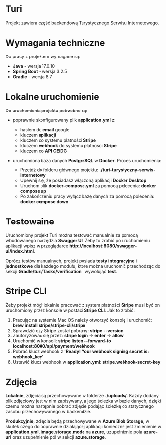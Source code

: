 # Turi
Projekt zawiera część backendową Turystycznego Serwisu Internetowego.


# Wymagania techniczne
Do pracy z projektem wymagane są:
* **Java** - wersja 17.0.10
* **Spring Boot** - wersja 3.2.5
* **Gradle** - wersja 8.7


# Lokalne uruchomienie
Do uruchomienia projektu potrzebne są:

* poprawnie skonfigurowany plik **application.yml** z:
  * hasłem do **email** google 
  * kluczem **aplikacji**
  * kluczem do systemu płatności **Stripe**
  * kluczem **webhook** do systemu płatności **Stripe**
  * kluczem do **API CEIDG**



* uruchomiona baza danych **PostgreSQL** w **Docker**. Proces uruchomienia:
  * Przejdź do folderu głównego projektu: **./turi-turystyczny-serwis-internetowy**
  * Upewnij się, że posiadasz włączoną aplikacji **Docker Desktop**
  * Uruchom plik **docker-compose.yml** za pomocą polecenia: **docker compose up**
  * Po zakończeniu pracy wyłącz bazę danych za pomocą polecenia: **docker compose down**


# Testowaine
Uruchomiony projekt Turi można testować manualnie za pomocą wbudowanego narzędzia **Swagger UI**. Żeby to zrobić po uruchomieniu aplikacji wpisz w przeglądarce **http://localhost:8080/swagger-ui/index.html**.

Oprócz testów manualnych, projekt posiada **testy integracyjne** i **jednostkowe** dla każdego modułu, które można uruchomić przechodząc do sekcji **Gradle/turi/Tasks/verification** i wywołująć **test**.


# Stripe CLI
Żeby projekt mógł lokalnie pracować z system płatności **Stripe** musi być on uruchomiony przez konsole w postaci **Stripe CLI**. Jak to zrobić:
1. Pracując na systemie Mac OS należy otworzyć konsolę i uruchomić: **brew install stripe/stripe-cli/stripe** 
2. Sprawdzić czy Stripe został pobrany: **stripe --version** 
3. Zautoryzować się przez: **stripe login** -> **enter** -> **allow**
4. Uruchomić w konsoli: **stripe listen --forward-to localhost:8080/api/payment/webhook**
5. Pobrać klucz webhook z **'Ready! Your webhook signing secret is: webhook_key'**
6. Ustawić klucz webhook w **application.yml**: **stripe.webhook-secret-key**


# Zdjęcia
**Lokalnie**, zdjęcia są przechowywane w folderze **./uploads/**. Każdy dodany plik zdjęciowy jest w nim zapisywany, a jego ścieżka w bazie danych, dzięki czemu można następnie pobrać zdjęcie podając ścieżkę do statycznego zasobu przechowywanego w backendzie.

**Produkcyjnie**, zdjęcia będą przechowywane w **Azure Blob Storage**, w skutek czego do poprawnie działającej aplikacji konieczne jest zmienienie w **application.yml**, **image.storage.mode** na **azure**, uzupełnienie pola **azure-url** oraz uzupełnienie pól w sekcji **azure.storage**.
